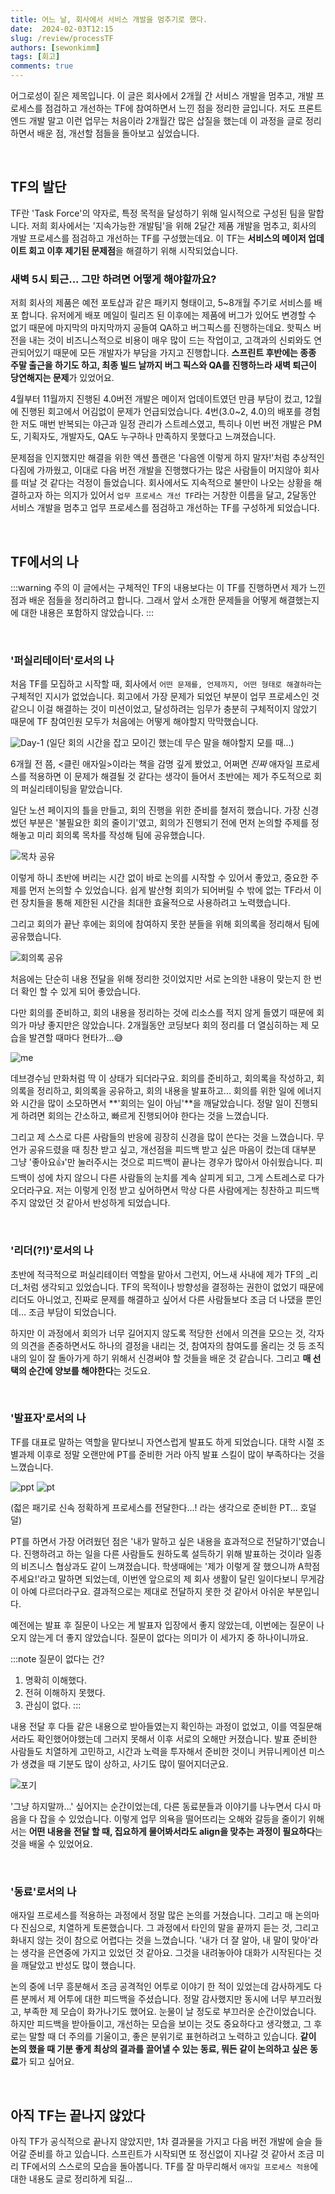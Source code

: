 ```yaml
---
title: 어느 날, 회사에서 서비스 개발을 멈추기로 했다.
date:  2024-02-03T12:15
slug: /review/processTF
authors: [sewonkimm]
tags: [회고]
comments: true
---
```


어그로성이 짙은 제목입니다. 이 글은 회사에서 2개월 간 서비스 개발을 멈추고, 개발 프로세스를 점검하고 개선하는 TF에 참여하면서 느낀 점을 정리한 글입니다. 저도 프론트엔드 개발 말고 이런 업무는 처음이라 2개월간 많은 삽질을 했는데 이 과정을 글로 정리하면서 배운 점, 개선할 점들을 돌아보고 싶었습니다.

<br />

## TF의 발단

TF란 'Task Force'의 약자로, 특정 목적을 달성하기 위해 일시적으로 구성된 팀을 말합니다. 저희 회사에서는 '지속가능한 개발팀'을 위해 2달간 제품 개발을 멈추고, 회사의 개발 프로세스를 점검하고 개선하는 TF를 구성했는데요. 이 TF는 **서비스의 메이저 업데이트 회고 이후 제기된 문제점**을 해결하기 위해 시작되었습니다.


### 새벽 5시 퇴근... 그만 하려면 어떻게 해야할까요?

저희 회사의 제품은 예전 포토샵과 같은 패키지 형태이고, 5~8개월 주기로 서비스를 배포 합니다. 유저에게 배포 메일이 릴리즈 된 이후에는 제품에 버그가 있어도 변경할 수 없기 때문에 마지막의 마지막까지 공들여 QA하고 버그픽스를 진행하는데요. 핫픽스 버전을 내는 것이 비즈니스적으로 비용이 매우 많이 드는 작업이고, 고객과의 신뢰와도 연관되어있기 때문에 모든 개발자가 부담을 가지고 진행합니다. **스프린트 후반에는 종종 주말 출근을 하기도 하고, 최종 빌드 날까지 버그 픽스와 QA를 진행하느라 새벽 퇴근이 당연해지는 문제**가 있었어요.

<!--truncate-->


4월부터 11월까지 진행된 4.0버전 개발은 메이저 업데이트였던 만큼 부담이 컸고, 12월에 진행된 회고에서 어김없이 문제가 언급되었습니다. 4번(3.0~2, 4.0)의 배포를 경험한 저도 매번 반복되는 야근과 일정 관리가 스트레스였고, 특히나 이번 버전 개발은 PM도, 기획자도, 개발자도, QA도 누구하나 만족하지 못했다고 느껴졌습니다.

문제점을 인지했지만 해결을 위한 액션 플랜은 '다음엔 이렇게 하지 말자!'처럼 추상적인 다짐에 가까웠고, 이대로 다음 버전 개발을 진행했다가는 많은 사람들이 머지않아 회사를 떠날 것 같다는 걱정이 들었습니다. 회사에서도 지속적으로 불만이 나오는 상황을 해결하고자 하는 의지가 있어서 `업무 프로세스 개선 TF`라는 거창한 이름을 달고, 2달동안 서비스 개발을 멈추고 업무 프로세스를 점검하고 개선하는 TF를 구성하게 되었습니다.

<br />

## TF에서의 나

:::warning 주의
이 글에서는 구체적인 TF의 내용보다는 이 TF를 진행하면서 제가 느낀 점과 배운 점들을 정리하려고 합니다. 그래서 앞서 소개한 문제들을 어떻게 해결했는지에 대한 내용은 포함하지 않았습니다.
:::

<br />

### '퍼실리테이터'로서의 나

처음 TF를 모집하고 시작할 때, 회사에서 `어떤 문제를, 언제까지, 어떤 형태로 해결하라`는 구체적인 지시가 없었습니다. 회고에서 가장 문제가 되었던 부분이 업무 프로세스인 것 같으니 이걸 해결하는 것이 미션이었고, 달성하려는 임무가 충분히 구체적이지 않았기 때문에 TF 참여인원 모두가 처음에는 어떻게 해야할지 막막했습니다.

![Day-1](./day1.jpg)
(일단 회의 시간을 잡고 모이긴 했는데 무슨 말을 해야할지 모를 때...)

6개월 전 쯤, <클린 애자일>이라는 책을 감명 깊게 봤었고, 어쩌면 _진짜_ 애자일 프로세스를 적용하면 이 문제가 해결될 것 같다는 생각이 들어서 초반에는 제가 주도적으로 회의 퍼실리테이팅을 맡았습니다.

일단 노션 페이지의 틀을 만들고, 회의 진행을 위한 준비를 철저히 했습니다. 가장 신경썼던 부분은 '불필요한 회의 줄이기'였고, 회의가 진행되기 전에 먼저 논의할 주제를 정해놓고 미리 회의록 목차를 작성해 팀에 공유했습니다.

![목차 공유](./indexMessage.png)

이렇게 하니 초반에 버리는 시간 없이 바로 논의를 시작할 수 있어서 좋았고, 중요한 주제를 먼저 논의할 수 있었습니다. 쉽게 발산형 회의가 되어버릴 수 밖에 없는 TF라서 이런 장치들을 통해 제한된 시간을 최대한 효율적으로 사용하려고 노력했습니다.

그리고 회의가 끝난 후에는 회의에 참여하지 못한 분들을 위해 회의록을 정리해서 팀에 공유했습니다.

![회의록 공유](./tldr.png)

처음에는 단순히 내용 전달을 위해 정리한 것이었지만 서로 논의한 내용이 맞는지 한 번 더 확인 할 수 있게 되어 좋았습니다.

다만 회의를 준비하고, 회의 내용을 정리하는 것에 리소스를 적지 않게 들였기 때문에 회의가 마냥 좋지만은 않았습니다. 2개월동안 코딩보다 회의 정리를 더 열심히하는 제 모습을 발견할 때마다 현타가...😅

![me](./devtoon.png)

데브경수님 만화처럼 딱 이 상태가 되더라구요. 회의를 준비하고, 회의록을 작성하고, 회의록을 정리하고, 회의록을 공유하고, 회의 내용을 발표하고... 회의를 위한 일에 에너지와 시간을 많이 소모하면서 **'회의는 일이 아님'**을 깨달았습니다. 정말 일이 진행되게 하려면 회의는 간소하고, 빠르게 진행되어야 한다는 것을 느꼈습니다.

그리고 제 스스로 다른 사람들의 반응에 굉장히 신경을 많이 쓴다는 것을 느꼈습니다. 무언가 공유드렸을 때 칭찬 받고 싶고, 개선점을 피드백 받고 싶은 마음이 컸는데 대부분 그냥 '좋아요👍'만 눌러주시는 것으로 피드백이 끝나는 경우가 많아서 아쉬웠습니다. 피드백이 성에 차지 않으니 다른 사람들의 눈치를 계속 살피게 되고, 그게 스트레스로 다가오더라구요. 저는 이렇게 인정 받고 싶어하면서 막상 다른 사람에게는 칭찬하고 피드백 주지 않았던 것 같아서 반성하게 되었습니다.

<br />

### '리더(?!)'로서의 나

초반에 적극적으로 퍼실리테이터 역할을 맡아서 그런지, 어느새 사내에 제가 TF의 _리더_처럼 생각되고 있었습니다. TF의 목적이나 방향성을 결정하는 권한이 없었기 때문에 리더도 아니었고, 진짜로 문제를 해결하고 싶어서 다른 사람들보다 조금 더 나댔을 뿐인데... 조금 부담이 되었습니다.

하지만 이 과정에서 회의가 너무 길어지지 않도록 적당한 선에서 의견을 모으는 것, 각자의 의견을 존중하면서도 하나의 결정을 내리는 것, 참여자의 참여도를 올리는 것 등 조직 내의 일이 잘 돌아가게 하기 위해서 신경써야 할 것들을 배운 것 같습니다. 그리고 **매 선택의 순간에 양보를 해야한다**는 것도요.

<br />

### '발표자'로서의 나

TF를 대표로 말하는 역할을 맡다보니 자연스럽게 발표도 하게 되었습니다. 대학 시절 조별과제 이후로 정말 오랜만에 PT를 준비한 거라 아직 발표 스킬이 많이 부족하다는 것을 느꼈습니다.

![ppt](./pt.png)
![pt](./pt2.jpg)

(젋은 패기로 신속 정확하게 프로세스를 전달한다...! 라는 생각으로 준비한 PT... 호덜덜)

PT를 하면서 가장 어려웠던 점은 '내가 말하고 싶은 내용을 효과적으로 전달하기'였습니다. 진행하려고 하는 일을 다른 사람들도 원하도록 설득하기 위해 발표하는 것이라 일종의 비즈니스 협상과도 같이 느껴졌습니다. 학생때에는 '제가 이렇게 잘 했으니까 A학점 주세요!'라고 말하면 되었는데, 이번엔 앞으로의 제 회사 생활이 달린 일이다보니 무게감이 아예 다르더라구요. 결과적으로는 제대로 전달하지 못한 것 같아서 아쉬운 부분입니다.

예전에는 발표 후 질문이 나오는 게 발표자 입장에서 좋지 않았는데, 이번에는 질문이 나오지 않는게 더 좋지 않았습니다. 질문이 없다는 의미가 이 세가지 중 하나이니까요.

:::note 질문이 없다는 건?
1. 명확히 이해했다.
2. 전혀 이해하지 못했다.
3. 관심이 없다.
:::

내용 전달 후 다들 같은 내용으로 받아들였는지 확인하는 과정이 없었고, 이를 역질문해서라도 확인했어야했는데 그러지 못해서 이후 서로의 오해만 커졌습니다. 발표 준비한 사람들도 치열하게 고민하고, 시간과 노력을 투자해서 준비한 것이니 커뮤니케이션 미스가 생겼을 때 기분도 많이 상하고, 사기도 많이 떨어지더군요. 

![포기](./quit.jpg)

'그냥 하지말까...' 싶어지는 순간이었는데, 다른 동료분들과 이야기를 나누면서 다시 마음을 다 잡을 수 있었습니다. 이렇게 업무 의욕을 떨어뜨리는 오해와 갈등을 줄이기 위해서는 **어떤 내용을 전달 할 때, 집요하게 물어봐서라도 align을 맞추는 과정이 필요하다**는 것을 배울 수 있었어요.

<br />

### '동료'로서의 나

애자일 프로세스를 적용하는 과정에서 정말 많은 논의를 거쳤습니다. 그리고 매 논의마다 진심으로, 치열하게 토론했습니다. 그 과정에서 타인의 말을 끝까지 듣는 것, 그리고 화내지 않는 것이 참으로 어렵다는 것을 느꼈습니다. '내가 더 잘 알아, 내 말이 맞아'라는 생각을 은연중에 가지고 있었던 것 같아요. 그것을 내려놓아야 대화가 시작된다는 것을 깨달았고 반성도 많이 했습니다.

논의 중에 너무 흥분해서 조금 공격적인 어투로 이야기 한 적이 있었는데 감사하게도 다른 분께서 제 어투에 대한 피드백을 주셨습니다. 정말 감사했지만 동시에 너무 부끄러웠고, 부족한 제 모습이 화가나기도 했어요. 눈물이 날 정도로 부끄러운 순간이었습니다. 하지만 피드백을 받아들이고, 개선하는 모습을 보이는 것도 중요하다고 생각했고, 그 후로는 말할 때 더 주의를 기울이고, 좋은 분위기로 표현하려고 노력하고 있습니다. **같이 논의 했을 때 기분 좋게 최상의 결과를 끌어낼 수 있는 동료, 뭐든 같이 논의하고 싶은 동료**가 되고 싶어요.

<br />

## 아직 TF는 끝나지 않았다

아직 TF가 공식적으로 끝나지 않았지만, 1차 결과물을 가지고 다음 버전 개발에 슬슬 들어갈 준비를 하고 있습니다. 스프린트가 시작되면 또 정신없이 지나갈 것 같아서 조금 미리 TF에서의 스스로의 모습을 돌아봅니다. TF를 잘 마무리해서 `애자일 프로세스 적용`에 대한 내용도 글로 정리하게 되길...
